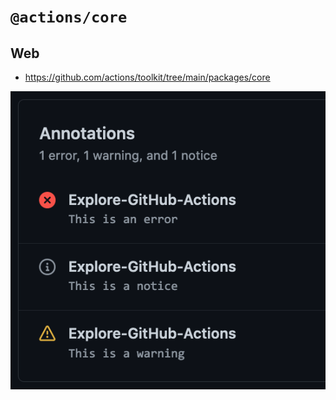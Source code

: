 # `@actions/core`

## Web

- https://github.com/actions/toolkit/tree/main/packages/core

![](https://github.com/actions-cool/resources/blob/main/image/annotations.png?raw=true)
